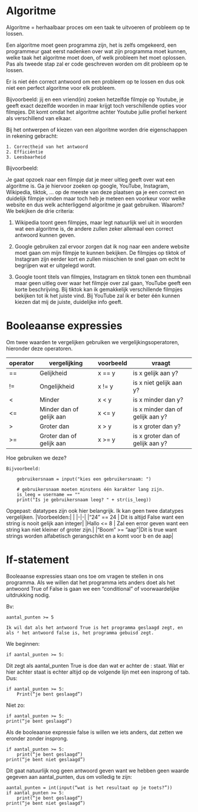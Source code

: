 # Algoritme

Algoritme = herhaalbaar proces om een taak te uitvoeren of probleem op te lossen.

Een algoritme moet geen programma zijn, het is zelfs omgekeerd, een programmeur gaat eerst nadenken over wat zijn programma moet kunnen, welke taak het algoritme moet doen, of welk probleem het moet oplossen. Pas als tweede stap zal er code geschreven worden om dit probleem op te lossen.

Er is niet één correct antwoord om een probleem op te lossen en dus ook niet een perfect algoritme voor elk probleem.

Bijvoorbeeld: jij en een vriend(in) zoeken hetzelfde filmpje op Youtube, je geeft exact dezelfde woorden in maar krijgt toch verschillende opties voor filmpjes. Dit komt omdat het algoritme achter Youtube jullie profiel herkent als verschillend van elkaar.

Bij het ontwerpen of kiezen van een algoritme worden drie eigenschappen in rekening gebracht:

    1. Correctheid van het antwoord
    2. Efficiëntie
    3. Leesbaarheid

Bijvoorbeeld:

Je gaat opzoek naar een filmpje dat je meer uitleg geeft over wat een algoritme is. Ga je hiervoor zoeken op google, YouTube, Instagram, Wikipedia, tiktok, … op de meeste van deze plaatsen ga je een correct en duidelijk filmpje vinden maar toch heb je meteen een voorkeur voor welke website en dus welk achterliggend algoritme je gaat gebruiken. Waarom? We bekijken de drie criteria:

1. Wikipedia toont geen filmpjes, maar legt natuurlijk wel uit in woorden wat een algoritme is, de andere zullen zeker allemaal een correct antwoord kunnen geven.

2. Google gebruiken zal ervoor zorgen dat ik nog naar een andere website moet gaan om mijn filmpje te kunnen bekijken. De filmpjes op tiktok of Instagram zijn eerder kort en zullen misschien te snel gaan om echt te begrijpen wat er uitgelegd wordt.

3. Google toont titels van filmpjes, Instagram en tiktok tonen een thumbnail maar geen uitleg over waar het filmpje over zal gaan, YouTube geeft een korte beschrijving. Bij tiktok kan ik gemakkelijk verschillende filmpjes bekijken tot ik het juiste vind. Bij YouTube zal ik er beter één kunnen kiezen dat mij de juiste, duidelijke info geeft.


# Booleaanse expressies

Om twee waarden te vergelijken gebruiken we vergelijkingsoperatoren, hieronder deze operatoren.

|operator|vergelijking|voorbeeld|vraagt|
|-|-|-|-|
|==|Gelijkheid|x == y|is x gelijk aan y?|
|!=|Ongelijkheid|x != y|is x niet gelijk aan y?|
|<|Minder|x < y|is x minder dan y?|
|<=|Minder dan of gelijk aan|x <= y|is x minder dan of gelijk aan y?|
|>|Groter dan|x > y|is x groter dan y?|
|>=|Groter dan of gelijk aan|x >= y|is x groter dan of gelijk aan y?|

Hoe gebruiken we deze?

    Bijvoorbeeld:

        gebruikersnaam = input("kies een gebruikersnaam: ")

        # gebruikersnaam moeten minstens één karakter lang zijn.
        is_leeg = username == ""
        print("Is je gebruikersnaam leeg? " + str(is_leeg))

Opgepast: datatypes zijn ook hier belangrijk.
Ik kan geen twee datatypes vergelijken.
|Voorbeelden:| |
|-|-|
|“24” == 24 | Dit is altijd False want een string is nooit gelijk aan integer|
|Hallo <= 8 | Zal een error geven want een string kan niet kleiner of groter zijn.|
|“Boom” >= ”aap”|Dit is true want strings worden alfabetisch gerangschikt en a komt voor b en de aap|


# If-statement

Booleaanse expressies staan ons toe om vragen te stellen in ons programma. Als we willen dat het programma iets anders doet als het antwoord True of False is gaan we een “conditional” of voorwaardelijke uitdrukking nodig.

Bv:

    aantal_punten >= 5

    Ik wil dat als het antwoord True is het programma geslaagd zegt, en als ² het antwoord false is, het programma gebuisd zegt.

We beginnen:

    if aantal_punten >= 5:

Dit zegt als aantal_punten True is doe dan wat er achter de : staat. Wat er hier achter staat is echter altijd op de volgende lijn met een insprong of tab. Dus:

    if aantal_punten >= 5:
        Print(“je bent geslaagd”)

Niet zo:

    if aantal_punten >= 5:
    print(“je bent geslaagd”)

Als de booleaanse expressie false is willen we iets anders, dat zetten we eronder zonder insprong.

    if aantal_punten >= 5:
        print(“je bent geslaagd”)
    print(“je bent niet geslaagd”)

Dit gaat natuurlijk nog geen antwoord geven want we hebben geen waarde gegeven aan aantal_punten, dus om volledig te zijn:

    aantal_punten = int(input(“wat is het resultaat op je toets?”))
    if aantal_punten >= 5:
        print(“je bent geslaagd”)
    print(“je bent niet geslaagd”) 